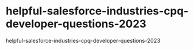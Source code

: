 # helpful-salesforce-industries-cpq-developer-questions-2023
helpful-salesforce-industries-cpq-developer-questions-2023

